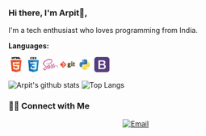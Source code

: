 
### Hi there, I'm Arpit👦,
I'm a tech enthusiast who loves programming from India.

**Languages:**  

<code><img height="30" src="https://raw.githubusercontent.com/github/explore/80688e429a7d4ef2fca1e82350fe8e3517d3494d/topics/html/html.png"></code>
<code><img height="30" src="https://raw.githubusercontent.com/github/explore/80688e429a7d4ef2fca1e82350fe8e3517d3494d/topics/css/css.png"></code>
<code><img height="30" src="https://raw.githubusercontent.com/github/explore/80688e429a7d4ef2fca1e82350fe8e3517d3494d/topics/sass/sass.png"></code>
<code><img height="30" src="https://raw.githubusercontent.com/github/explore/80688e429a7d4ef2fca1e82350fe8e3517d3494d/topics/git/git.png"></code>
<code><img height="30" src="https://raw.githubusercontent.com/github/explore/80688e429a7d4ef2fca1e82350fe8e3517d3494d/topics/python/python.png"></code>
<code><img height="30" src="https://raw.githubusercontent.com/github/explore/80688e429a7d4ef2fca1e82350fe8e3517d3494d/topics/bootstrap/bootstrap.png"></code>


![Arpit's github stats](https://github-readme-stats.vercel.app/api?username=MasterCoder-Arpit&theme=tokyonight&show_icons=true&hide=["issues"])
![Top Langs](https://github-readme-stats.vercel.app/api/top-langs/?username=MasterCoder-Arpit&theme=tokyonight&layout=compact)

<h3> 🤝🏻 Connect with Me </h3>

<p align="center">
<a href="mailto:programmingwitharpit@gmail.com"><img alt="Email" src="https://img.shields.io/badge/Email-programmingwitharpit@gmail.com-blue?style=flat-square&logo=gmail"></a>
</p>
